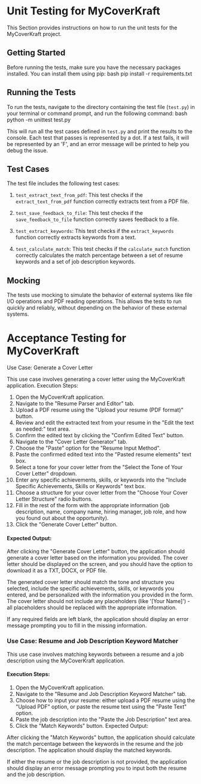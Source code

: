 # Unit Testing for MyCoverKraft

This Section provides instructions on how to run the unit tests for the MyCoverKraft project.

## Getting Started

Before running the tests, make sure you have the necessary packages installed. You can install them using pip:
bash
pip install -r requirements.txt

## Running the Tests

To run the tests, navigate to the directory containing the test file (`test.py`) in your terminal or command prompt, and run the following command:
bash
python -m unittest test.py

This will run all the test cases defined in `test.py` and print the results to the console. Each test that passes is represented by a dot. If a test fails, it will be represented by an 'F', and an error message will be printed to help you debug the issue.

## Test Cases

The test file includes the following test cases:

1. `test_extract_text_from_pdf`: This test checks if the `extract_text_from_pdf` function correctly extracts text from a PDF file.

2. `test_save_feedback_to_file`: This test checks if the `save_feedback_to_file` function correctly saves feedback to a file.

3. `test_extract_keywords`: This test checks if the `extract_keywords` function correctly extracts keywords from a text.

4. `test_calculate_match`: This test checks if the `calculate_match` function correctly calculates the match percentage between a set of resume keywords and a set of job description keywords.

## Mocking

The tests use mocking to simulate the behavior of external systems like file I/O operations and PDF reading operations. This allows the tests to run quickly and reliably, without depending on the behavior of these external systems.

# Acceptance Testing for MyCoverKraft

Use Case: Generate a Cover Letter

This use case involves generating a cover letter using the MyCoverKraft application.
Execution Steps:

1. Open the MyCoverKraft application.
2. Navigate to the "Resume Parser and Editor" tab.
3. Upload a PDF resume using the "Upload your resume (PDF format)" button.
4. Review and edit the extracted text from your resume in the "Edit the text as needed:" text area.
5. Confirm the edited text by clicking the "Confirm Edited Text" button.
6. Navigate to the "Cover Letter Generator" tab.
7. Choose the "Paste" option for the "Resume Input Method".
8. Paste the confirmed edited text into the "Pasted resume elements" text box.
9. Select a tone for your cover letter from the "Select the Tone of Your Cover Letter" dropdown.
10. Enter any specific achievements, skills, or keywords into the "Include Specific Achievements, Skills or Keywords" text box.
11. Choose a structure for your cover letter from the "Choose Your Cover Letter Structure" radio buttons.
12. Fill in the rest of the form with the appropriate information (job description, name, company name, hiring manager, job role, and how you found out about the opportunity).
13. Click the "Generate Cover Letter" button.

#### Expected Output:

After clicking the "Generate Cover Letter" button, the application should generate a cover letter based on the information you provided. The cover letter should be displayed on the screen, and you should have the option to download it as a TXT, DOCX, or PDF file.

The generated cover letter should match the tone and structure you selected, include the specific achievements, skills, or keywords you entered, and be personalized with the information you provided in the form. The cover letter should not include any placeholders (like '[Your Name]') - all placeholders should be replaced with the appropriate information.

If any required fields are left blank, the application should display an error message prompting you to fill in the missing information.

### Use Case: Resume and Job Description Keyword Matcher

This use case involves matching keywords between a resume and a job description using the MyCoverKraft application.

#### Execution Steps:

1. Open the MyCoverKraft application.
2. Navigate to the "Resume and Job Description Keyword Matcher" tab.
3. Choose how to input your resume: either upload a PDF resume using the "Upload PDF" option, or paste the resume text using the "Paste Text" option.
4. Paste the job description into the "Paste the Job Description" text area.
5. Click the "Match Keywords" button.
Expected Output:

After clicking the "Match Keywords" button, the application should calculate the match percentage between the keywords in the resume and the job description. The application should display the matched keywords.

If either the resume or the job description is not provided, the application should display an error message prompting you to input both the resume and the job description.
